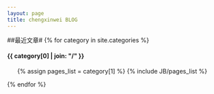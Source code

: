 ```yaml
---
layout: page
title: chengxinwei BLOG
---
```



##最近文章#
{% for category in site.categories %} 
  <h4 id="{{ category[0] }}-ref">{{ category[0] | join: "/" }}</h4>
  <ul>
    {% assign pages_list = category[1] %}  
    {% include JB/pages_list %}
  </ul>
{% endfor %}


